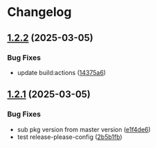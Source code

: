 # Changelog

## [1.2.2](https://github.com/sobird/actions/compare/v1.2.1...v1.2.2) (2025-03-05)


### Bug Fixes

* update build:actions ([14375a6](https://github.com/sobird/actions/commit/14375a6dad3dc625581f91148ad8bf151e42f129))

## [1.2.1](https://github.com/sobird/actions/compare/v1.2.0...v1.2.1) (2025-03-05)


### Bug Fixes

* sub pkg version from master version ([e1f4de6](https://github.com/sobird/actions/commit/e1f4de6416ccb0e18e52fdd3916a96319d648abc))
* test release-please-config ([2b5b1fb](https://github.com/sobird/actions/commit/2b5b1fbc84fcf6d2980b5eb73aab38bbdad6be6e))
